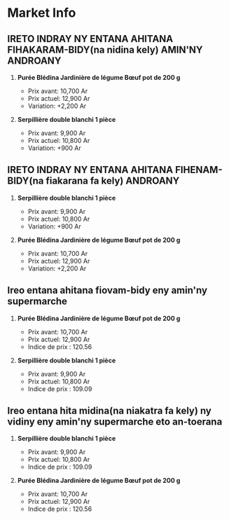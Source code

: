 # Market Info

## IRETO INDRAY NY ENTANA AHITANA FIHAKARAM-BIDY(na nidina kely) AMIN'NY ANDROANY

1. **Purée Blédina Jardinière de légume Bœuf pot de 200 g**
   - Prix avant: 10,700 Ar
   - Prix actuel: 12,900 Ar
   - Variation: +2,200 Ar

2. **Serpillière double blanchi 1 pièce**
   - Prix avant: 9,900 Ar
   - Prix actuel: 10,800 Ar
   - Variation: +900 Ar

## IRETO INDRAY NY ENTANA AHITANA FIHENAM-BIDY(na fiakarana fa kely) ANDROANY

1. **Serpillière double blanchi 1 pièce**
   - Prix avant: 9,900 Ar
   - Prix actuel: 10,800 Ar
   - Variation: +900 Ar

2. **Purée Blédina Jardinière de légume Bœuf pot de 200 g**
   - Prix avant: 10,700 Ar
   - Prix actuel: 12,900 Ar
   - Variation: +2,200 Ar

## Ireo entana ahitana fiovam-bidy eny amin'ny supermarche

1. **Purée Blédina Jardinière de légume Bœuf pot de 200 g**
   - Prix avant: 10,700 Ar
   - Prix actuel: 12,900 Ar
   - Indice de prix : 120.56

2. **Serpillière double blanchi 1 pièce**
   - Prix avant: 9,900 Ar
   - Prix actuel: 10,800 Ar
   - Indice de prix : 109.09

## Ireo entana hita midina(na niakatra fa kely) ny vidiny eny amin'ny supermarche eto an-toerana

1. **Serpillière double blanchi 1 pièce**
   - Prix avant: 9,900 Ar
   - Prix actuel: 10,800 Ar
   - Indice de prix : 109.09

2. **Purée Blédina Jardinière de légume Bœuf pot de 200 g**
   - Prix avant: 10,700 Ar
   - Prix actuel: 12,900 Ar
   - Indice de prix : 120.56

